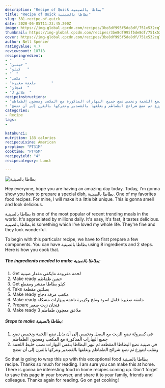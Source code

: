 ```yaml
---
description: "Recipe of Quick بطاطا بالصينية"
title: "Recipe of Quick بطاطا بالصينية"
slug: 381-recipe-of-quick
date: 2020-06-05T11:23:45.200Z
image: https://img-global.cpcdn.com/recipes/3be8df995f5de8df/751x532cq70/الصورة-الرئيسية-لوصفةبطاطا-بالصينية.jpg
thumbnail: https://img-global.cpcdn.com/recipes/3be8df995f5de8df/751x532cq70/الصورة-الرئيسية-لوصفةبطاطا-بالصينية.jpg
cover: https://img-global.cpcdn.com/recipes/3be8df995f5de8df/751x532cq70/الصورة-الرئيسية-لوصفةبطاطا-بالصينية.jpg
author: Nell Spencer
ratingvalue: 4.7
reviewcount: 18718
recipeingredient:
- "     "
- "حبتين "
- "كيلو   "
- "  "
- "مكعب  "
- "ملعقة صغيرة       "
- "فنجان  "
- "3 ملاعق  "
recipeinstructions:
- "في كسرولة نضع الزيت مع البصل ونحمس إلى أن يذبل نضع اللحمة ونحمس نضع جميع البهارات المذكورة مع المكعب ومعجون الطماطم"
- "في صينية نضع البطاطا المقطعه ثم تبهر البطاطا بنفس البهارات نصب خليط اللحمة ونقلب لتتوزع ثم نضع شرائح الطماطم ونغلفها بالقصدير ونتركها بالفرن إلى أن تنضج"
categories:
- Recipe
tags:
- 

katakunci:  
nutrition: 188 calories
recipecuisine: American
preptime: "PT31M"
cooktime: "PT45M"
recipeyield: "4"
recipecategory: Lunch

---
```



![بطاطا بالصينية](https://img-global.cpcdn.com/recipes/3be8df995f5de8df/751x532cq70/الصورة-الرئيسية-لوصفةبطاطا-بالصينية.jpg)

Hey everyone, hope you are having an amazing day today. Today, I'm gonna show you how to prepare a special dish, بطاطا بالصينية. One of my favorites food recipes. For mine, I will make it a little bit unique. This is gonna smell and look delicious.



بطاطا بالصينية is one of the most popular of recent trending meals in the world. It's appreciated by millions daily. It's easy, it's fast, it tastes delicious. بطاطا بالصينية is something which I've loved my whole life. They're fine and they look wonderful.


To begin with this particular recipe, we have to first prepare a few components. You can have بطاطا بالصينية using 8 ingredients and 2 steps. Here is how you cook that.

<!--inarticleads1-->

##### The ingredients needed to make بطاطا بالصينية:

1. Get  لحمة مفرومة مايكفي مقدار صينية
1. Make ready حبتين طماطم
1. Get كيلو بطاطا مقشر ومقطع
1. Take  بصلتين مقطعة
1. Make ready مكعب مرقة دجاج
1. Make ready ملعقة صغيرة فلفل اسود وملح وكزبرة ناعمة وبهارات مشكلة
1. Prepare فنجان زيت صغير
1. Make ready 3 ملاعق معجون طماطم




<!--inarticleads2-->

##### Steps to make بطاطا بالصينية:

1. في كسرولة نضع الزيت مع البصل ونحمس إلى أن يذبل نضع اللحمة ونحمس نضع جميع البهارات المذكورة مع المكعب ومعجون الطماطم
1. في صينية نضع البطاطا المقطعه ثم تبهر البطاطا بنفس البهارات نصب خليط اللحمة ونقلب لتتوزع ثم نضع شرائح الطماطم ونغلفها بالقصدير ونتركها بالفرن إلى أن تنضج




So that is going to wrap this up with this exceptional food بطاطا بالصينية recipe. Thanks so much for reading. I am sure you can make this at home. There is gonna be interesting food in home recipes coming up. Don't forget to save this page in your browser, and share it to your family, friends and colleague. Thanks again for reading. Go on get cooking!
